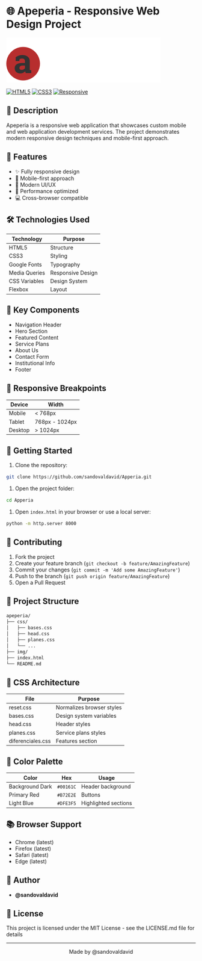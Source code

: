 # 🌐 Apeperia - Responsive Web Design Project

![Apeperia Logo](img/logo-apeperia.svg)

[![HTML5](https://img.shields.io/badge/HTML5-E34F26?style=for-the-badge&logo=html5&logoColor=white)](https://www.w3.org/html/)
[![CSS3](https://img.shields.io/badge/CSS3-1572B6?style=for-the-badge&logo=css3&logoColor=white)](https://www.w3.org/Style/CSS/)
[![Responsive](https://img.shields.io/badge/Responsive-Design-green?style=for-the-badge&logo=google-chrome&logoColor=white)](https://developer.mozilla.org/en-US/docs/Learn/CSS/CSS_layout/Responsive_Design)

## 📝 Description

Apeperia is a responsive web application that showcases custom mobile and web application development services. The project demonstrates modern responsive design techniques and mobile-first approach.

## 🌟 Features

- ✨ Fully responsive design
- 📱 Mobile-first approach
- 🎨 Modern UI/UX
- 🚀 Performance optimized
- 💻 Cross-browser compatible

## 🛠️ Technologies Used

| Technology | Purpose |
|------------|---------|
| HTML5 | Structure |
| CSS3 | Styling |
| Google Fonts | Typography |
| Media Queries | Responsive Design |
| CSS Variables | Design System |
| Flexbox | Layout |

## 🎯 Key Components

- Navigation Header
- Hero Section
- Featured Content
- Service Plans
- About Us
- Contact Form
- Institutional Info
- Footer

## 📱 Responsive Breakpoints

| Device  | Width          |
|---------|----------------|
| Mobile  | < 768px        |
| Tablet  | 768px - 1024px |
| Desktop | > 1024px       |

## 🚀 Getting Started

1. Clone the repository:

```bash
git clone https://github.com/sandovaldavid/Apperia.git
```

1. Open the project folder:

```bash
cd Apperia
```

1. Open `index.html` in your browser or use a local server:

```bash
python -m http.server 8000
```

## 🤝 Contributing

1. Fork the project
2. Create your feature branch (`git checkout -b feature/AmazingFeature`)
3. Commit your changes (`git commit -m 'Add some AmazingFeature'`)
4. Push to the branch (`git push origin feature/AmazingFeature`)
5. Open a Pull Request

## 📂 Project Structure

``` note
apeperia/
├── css/
│   ├── bases.css
│   ├── head.css
│   ├── planes.css
│   └── ...
├── img/
├── index.html
└── README.md
```

## 📄 CSS Architecture

| File              | Purpose                   |
|-------------------|---------------------------|
| reset.css         | Normalizes browser styles |
| bases.css         | Design system variables   |
| head.css          | Header styles             |
| planes.css        | Service plans styles      |
| diferenciales.css | Features section          |

## 🎨 Color Palette

| Color           | Hex       | Usage                |
|-----------------|-----------|----------------------|
| Background Dark | `#00161C` | Header background    |
| Primary Red     | `#B72E2E` | Buttons              |
| Light Blue      | `#DFE3F5` | Highlighted sections |

## 📚 Browser Support

- Chrome (latest)
- Firefox (latest)
- Safari (latest)
- Edge (latest)

## 👥 Author

- **@sandovaldavid**

## 📜 License

This project is licensed under the MIT License - see the LICENSE.md file for details

---

<p align="center">Made by @sandovaldavid</p>
